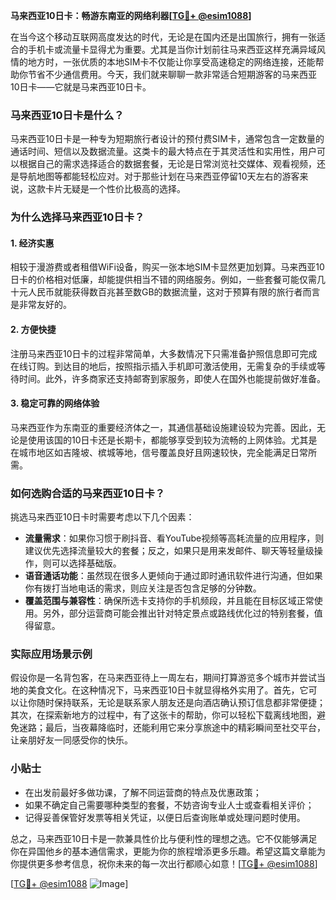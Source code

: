 **马来西亚10日卡：畅游东南亚的网络利器[[TG💪+ @esim1088](https://t.me/s/esim1088)]**

在当今这个移动互联网高度发达的时代，无论是在国内还是出国旅行，拥有一张适合的手机卡或流量卡显得尤为重要。尤其是当你计划前往马来西亚这样充满异域风情的地方时，一张优质的本地SIM卡不仅能让你享受高速稳定的网络连接，还能帮助你节省不少通信费用。今天，我们就来聊聊一款非常适合短期游客的马来西亚10日卡——它就是马来西亚10日卡。

### 马来西亚10日卡是什么？

马来西亚10日卡是一种专为短期旅行者设计的预付费SIM卡，通常包含一定数量的通话时间、短信以及数据流量。这类卡的最大特点在于其灵活性和实用性，用户可以根据自己的需求选择适合的数据套餐，无论是日常浏览社交媒体、观看视频，还是导航地图等都能轻松应对。对于那些计划在马来西亚停留10天左右的游客来说，这款卡片无疑是一个性价比极高的选择。

### 为什么选择马来西亚10日卡？

#### 1. **经济实惠**
   相较于漫游费或者租借WiFi设备，购买一张本地SIM卡显然更加划算。马来西亚10日卡的价格相对低廉，却能提供相当不错的网络服务。例如，一些套餐可能仅需几十元人民币就能获得数百兆甚至数GB的数据流量，这对于预算有限的旅行者而言是非常友好的。

#### 2. **方便快捷**
   注册马来西亚10日卡的过程非常简单，大多数情况下只需准备护照信息即可完成在线订购。到达目的地后，按照指示插入手机即可激活使用，无需复杂的手续或等待时间。此外，许多商家还支持邮寄到家服务，即使人在国外也能提前做好准备。

#### 3. **稳定可靠的网络体验**
   马来西亚作为东南亚的重要经济体之一，其通信基础设施建设较为完善。因此，无论是使用该国的10日卡还是长期卡，都能够享受到较为流畅的上网体验。尤其是在城市地区如吉隆坡、槟城等地，信号覆盖良好且网速较快，完全能满足日常所需。

### 如何选购合适的马来西亚10日卡？

挑选马来西亚10日卡时需要考虑以下几个因素：

- **流量需求**：如果你习惯于刷抖音、看YouTube视频等高耗流量的应用程序，则建议优先选择流量较大的套餐；反之，如果只是用来发邮件、聊天等轻量级操作，则可以选择基础版。
- **语音通话功能**：虽然现在很多人更倾向于通过即时通讯软件进行沟通，但如果你有拨打当地电话的需求，则应关注是否包含足够的分钟数。
- **覆盖范围与兼容性**：确保所选卡支持你的手机频段，并且能在目标区域正常使用。另外，部分运营商可能会推出针对特定景点或路线优化过的特别套餐，值得留意。

### 实际应用场景示例

假设你是一名背包客，在马来西亚待上一周左右，期间打算游览多个城市并尝试当地的美食文化。在这种情况下，马来西亚10日卡就显得格外实用了。首先，它可以让你随时保持联系，无论是联系家人朋友还是向酒店确认预订信息都非常便捷；其次，在探索新地方的过程中，有了这张卡的帮助，你可以轻松下载离线地图，避免迷路；最后，当夜幕降临时，还能利用它来分享旅途中的精彩瞬间至社交平台，让亲朋好友一同感受你的快乐。

### 小贴士

- 在出发前最好多做功课，了解不同运营商的特点及优惠政策；
- 如果不确定自己需要哪种类型的套餐，不妨咨询专业人士或查看相关评价；
- 记得妥善保管好发票等相关凭证，以便日后查询账单或处理问题时使用。

总之，马来西亚10日卡是一款兼具性价比与便利性的理想之选。它不仅能够满足你在异国他乡的基本通信需求，更能为你的旅程增添更多乐趣。希望这篇文章能为你提供更多参考信息，祝你未来的每一次出行都顺心如意！[[TG💪+ @esim1088](https://t.me/s/esim1088)]

[[TG💪+ @esim1088](https://t.me/s/esim1088) ![Image](https://i.postimg.cc/4NQfJmqS/Snipaste-2025-05-13-00-14-12.png)]
